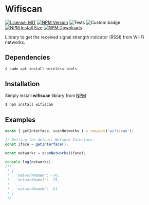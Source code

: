# Wifiscan

[![License: MIT](https://img.shields.io/badge/License-MIT-yellow.svg)](https://github.com/ferreirad08/wifiscan/blob/main/LICENSE)
[![NPM Version](https://badgen.net/npm/v/wifiscan)](https://npmjs.org/package/wifiscan)
![Tests](https://github.com/ferreirad08/wifiscan/actions/workflows/tests.yml/badge.svg)
![Custom badge](https://img.shields.io/endpoint?url=https%3A%2F%2Fjsonblob.com%2Fapi%2FjsonBlob%2F1048771169276411904)
[![NPM Install Size](https://badgen.net/packagephobia/install/wifiscan)](https://packagephobia.com/result?p=wifiscan)
[![NPM Downloads](https://badgen.net/npm/dm/wifiscan)](https://npmcharts.com/compare/wifiscan?minimal=true)

Library to get the received signal strength indicator (RSSI) from Wi-Fi networks.

## Dependencies

```bash
$ sudo apt install wireless-tools
```

## Installation

Simply install **wifiscan** library from [NPM](https://www.npmjs.com/package/wifiscan)

```bash
$ npm install wifiscan
```

## Examples

```javascript
const { getInterface, scanNetworks } = require('wifiscan');

// Getting the default Network Interface
const iface = getInterface();

const networks = scanNetworks(iface);

console.log(networks);
/**
 * {
 *   'networkName0': -70,
 *   'networkName1': -75,
 *   ...
 *   'networkNameN': -91
 * }
 */
```
